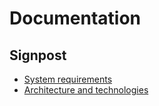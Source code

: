 # Documentation

## Signpost

- [System requirements](./requirements.md)
- [Architecture and technologies](./architecture.md)
